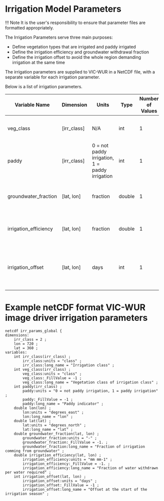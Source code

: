 # Irrigation Model Parameters

!!! Note
	It is the user's responsibility to ensure that parameter files are formatted appropriately.


The Irrigation Parameters serve three main purposes:

*   Define vegetation types that are irrigated and paddy irrigated
*   Define the irrigation efficiency and groundwater withdrawal fraction
*   Define the irrigation offset to avoid the whole region demanding irrigation at the same time

The irrigation parameters are supplied to VIC-WUR in a NetCDF file, with a separate variable for each irrigation parameter.

Below is a list of irrigation parameters.

| Variable Name         | Dimension   | Units                                          | Type   | Number of Values | Description                                     |
|-----------------------|-------------|------------------------------------------------|--------|------------------|-------------------------------------------------|
| veg_class             | [irr_class] | N/A                                            | int    | 1                | Vegetation class of the irrigation class        |
| paddy                 | [irr_class] | 0 = not paddy irrigation, 1 = paddy irrigation | int    | 1                | Indicator for paddy irrigation                  |
| groundwater_fraction  | [lat, lon]  | fraction                                       | double | 1                | Fraction of irrigation comming from groundwater |
| irrigation_efficiency | [lat, lon]  | fraction                                       | double | 1                | Fraction of water withdrawn per water required  |
| irrigation_offset     | [lat, lon]  | days                                           | int    | 1                | Days after (forced) vegetation coverage change irrigation starts |

# Example netCDF format VIC-WUR image driver irrigation parameters

```
netcdf irr_params_global {
dimensions:
	irr_class = 2 ;
	lon = 720 ;
	lat = 360 ;
variables:
	int irr_class(irr_class) ;
		irr_class:units = "class" ;
		irr_class:long_name = "Irrigation class" ;
	int veg_class(irr_class) ;
		veg_class:units = "class" ;
		veg_class:_FillValue = -1 ;
		veg_class:long_name = "Vegetation class of irrigation class" ;
	int paddy(irr_class) ;
		paddy:units = "0 = not paddy irrigation, 1 = paddy irrigation" ;
		paddy:_FillValue = -1 ;
		paddy:long_name = "Paddy indicator" ;
	double lon(lon) ;
		lon:units = "degrees_east" ;
		lon:long_name = "lon" ;
	double lat(lat) ;
		lat:units = "degrees_north" ;
		lat:long_name = "lat" ;
	double groundwater_fraction(lat, lon) ;
		groundwater_fraction:units = "-" ;
		groundwater_fraction:_FillValue = -1. ;
		groundwater_fraction:long_name = "Fraction of irrigation comming from groundwater" ;
	double irrigation_efficiency(lat, lon) ;
		irrigation_efficiency:units = "mm mm-1" ;
		irrigation_efficiency:_FillValue = -1. ;
		irrigation_efficiency:long_name = "Fraction of water withdrawn per water required" ;
	int irrigation_offset(lat, lon) ;
		irrigation_offset:units = "days" ;
		irrigation_offset:_FillValue = -1 ;
		irrigation_offset:long_name = "Offset at the start of the irrigation season" ;
```
